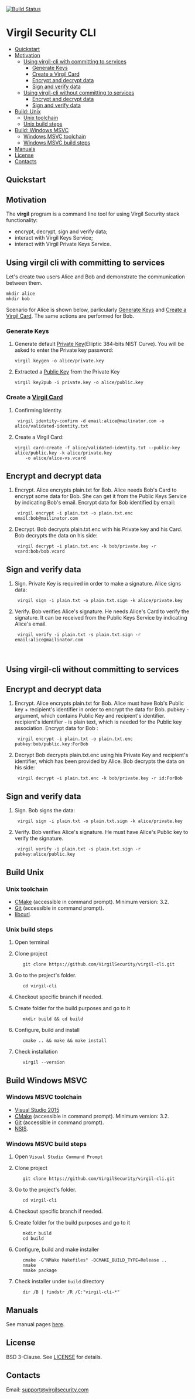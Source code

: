 [![Build Status](https://travis-ci.org/VirgilSecurity/virgil-cli.svg?branch=master)](https://travis-ci.org/VirgilSecurity/virgil-cli)

# Virgil Security CLI

- [Quickstart](#quickstart)
- [Motivation](#motivation)
    - [Using virgil-cli with committing to services](#using-virgil-cli-with-committing-to-services)
        - [Generate Keys](#generate-keys)
        - [Create a Virgil Card](#create-a-virgil-card)
        - [Encrypt and decrypt data](#encrypt-and-decrypt-data)
        - [Sign and verify data](#sign-and-verify-data)
    - [Using virgil-cli without committing to services](#using-virgil-cli-without-committing-to-services)
        - [Encrypt and decrypt data](#encrypt-and-decrypt-data)
        - [Sign and verify data](#sign-and-verify-data)
- [Build: Unix](#build-unix)
    - [Unix toolchain](#unix-toolchain)
    - [Unix build steps](#unix-build-steps)
- [Build: Windows MSVC](#build-windows-msvc)
    - [Windows MSVC toolchain](#windows-msvc-toolchain)
    - [Windows MSVC build steps](#windows-msvc-build-steps)
- [Manuals](#manuals)
- [License](#license)
- [Contacts](#contacts)


## Quickstart

## Motivation
The **virgil** program is a command line tool for using Virgil Security
stack functionality:

-   encrypt, decrypt, sign and verify data;
-   interact with Virgil Keys Service;
-   interact with Virgil Private Keys Service.

## Using virgil cli with committing to services

Let's create two users Alice and Bob and demonstrate the communication between them.
```
mkdir alice
mkdir bob
```

Scenario for Alice is shown below, parlicularly [Generate Keys](#generate-keys) and [Create a Virgil Card](#create-a-virgil-card).
The same actions are performed for Bob.

### Generate Keys

1.  Generate default [Private Key](https://github.com/VirgilSecurity/virgil/wiki/Virgil-Entities#private-key)(Elliptic 384-bits NIST Curve).
You will be asked to enter the Private key password:

        virgil keygen -o alice/private.key

1.  Extracted a [Public Key](https://github.com/VirgilSecurity/virgil/wiki/Virgil-Entities#public-key) from the Private Key

        virgil key2pub -i private.key -o alice/public.key

### Create a [Virgil Card](https://github.com/VirgilSecurity/virgil/wiki/Virgil-Entities#virgil-card)

1. Confirming Identity.

        virgil identity-confirm -d email:alice@mailinator.com -o alice/validated-identity.txt

1.  Create a Virgil Card:

        virgil card-create -f alice/validated-identity.txt --public-key alice/public.key -k alice/private.key
            -o alice/alice-vs.vcard


## Encrypt and decrypt data
1. Encrypt.
Alice encrypts plain.txt for Bob. Alice needs Bob's Card to encrypt some data for Bob.
She can get it from the Public Keys Service by indicating Bob's email.
Encrypt data for Bob identified by email:

        virgil encrypt -i plain.txt -o plain.txt.enc email:bob@mailinator.com

1. Decrypt.
Bob decrypts plain.txt.enc with his Private key and his Card.
Bob decrypts the data on his side:

        virgil decrypt -i plain.txt.enc -k bob/private.key -r vcard:bob/bob.vcard

## Sign and verify data
1. Sign. Private Key is required in order to make a signature.
Alice signs data:

        virgil sign -i plain.txt -o plain.txt.sign -k alice/private.key


1. Verify. Bob verifies Alice's signature. He needs Alice's Card to verify the signature.
It can be received from the Public Keys Service by indicating Alice's email.

        virgil verify -i plain.txt -s plain.txt.sign -r email:alice@mailinator.com



<br>


## Using virgil-cli without committing to services


## Encrypt and decrypt data
1. Encrypt.
Alice encrypts plain.txt for Bob. Alice must have Bob's Public key + recipient's identifier
in order to encrypt the data for Bob.
pubkey - argument, which contains Public Key and recipient's identifier.
recipient's identifier - is plain text, which is needed for the Public key association.
Encrypt data for Bob :

        virgil encrypt -i plain.txt -o plain.txt.enc pubkey:bob/public.key:ForBob

1. Decrypt
Bob decrypts plain.txt.enc using his Private Key and recipient's identifier, which has been provided by Alice.
Bob decrypts the data on his side:

        virgil decrypt -i plain.txt.enc -k bob/private.key -r id:ForBob

## Sign and verify data
1. Sign. Bob signs the data:

        virgil sign -i plain.txt -o plain.txt.sign -k alice/private.key

1. Verify. Bob verifies Alice's signature. He must have Alice's Public key to verify the signature.

        virgil verify -i plain.txt -s plain.txt.sign -r pubkey:alice/public.key


## Build Unix

###  Unix toolchain
*   [CMake](http://www.cmake.org/) (accessible in command prompt). Minimum version: 3.2.
*   [Git](http://git-scm.com/) (accessible in command prompt).
*   [libcurl](http://curl.haxx.se/libcurl/).


### Unix build steps
1.   Open terminal

1.   Clone project

            git clone https://github.com/VirgilSecurity/virgil-cli.git

1.   Go to the project's folder.

            cd virgil-cli

1.   Checkout specific branch if needed.

1.   Create folder for the build purposes and go to it

            mkdir build && cd build

1.   Configure, build and install

            cmake .. && make && make install

1.   Check installation

            virgil --version


## Build Windows MSVC

### Windows MSVC toolchain
*   [Visual Studio 2015](https://www.visualstudio.com/)
*   [CMake](http://www.cmake.org/) (accessible in command prompt). Minimum version: 3.2.
*   [Git](http://git-scm.com/) (accessible in command prompt).
*   [NSIS](http://nsis.sourceforge.net/).


### Windows MSVC build steps

1.   Open `Visual Studio Command Prompt`

1.   Clone project

            git clone https://github.com/VirgilSecurity/virgil-cli.git

1.   Go to the project's folder.

            cd virgil-cli

1.   Checkout specific branch if needed.

1.   Create folder for the build purposes and go to it

            mkdir build
            cd build

1.   Configure, build and make installer

            cmake -G"NMake Makefiles" -DCMAKE_BUILD_TYPE=Release ..
            nmake
            nmake package

1.   Check installer under `build` directory

            dir /B | findstr /R /C:"virgil-cli-*"

## Manuals
See manual pages [here](doc/markdown/virgil.1.md).


## License
BSD 3-Clause. See [LICENSE](https://github.com/VirgilSecurity/virgil-cli/blob/master/LICENSE) for details.


## Contacts

Email: <support@virgilsecurity.com>
